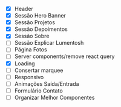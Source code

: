 - [x] Header
- [x] Sessão Hero Banner
- [x] Sessão Projetos
- [x] Sessão Depoimentos
- [x] Sessão Sobre
- [ ] Sessão Explicar Lumentosh
- [ ] Página Fotos
- [ ] Server components/remove react query
- [x] Loading
- [ ] Consertar marquee
- [ ] Responsivo
- [ ] Animações Saída/Entrada
- [ ] Formulário Contato
- [ ] Organizar Melhor Componentes
